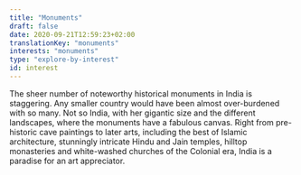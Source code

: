 ```yaml
---
title: "Monuments"
draft: false
date: 2020-09-21T12:59:23+02:00
translationKey: "monuments"
interests: "monuments"
type: "explore-by-interest"
id: interest
---
```

The sheer number of noteworthy historical monuments in India is staggering. Any smaller country would have been almost over-burdened with so many. Not so India, with her gigantic size and the different landscapes, where the monuments have a fabulous canvas. Right from pre-historic cave paintings to later arts, including the best of Islamic architecture, stunningly intricate Hindu and Jain temples, hilltop monasteries and white-washed churches of the Colonial era, India is a paradise for an art appreciator. 